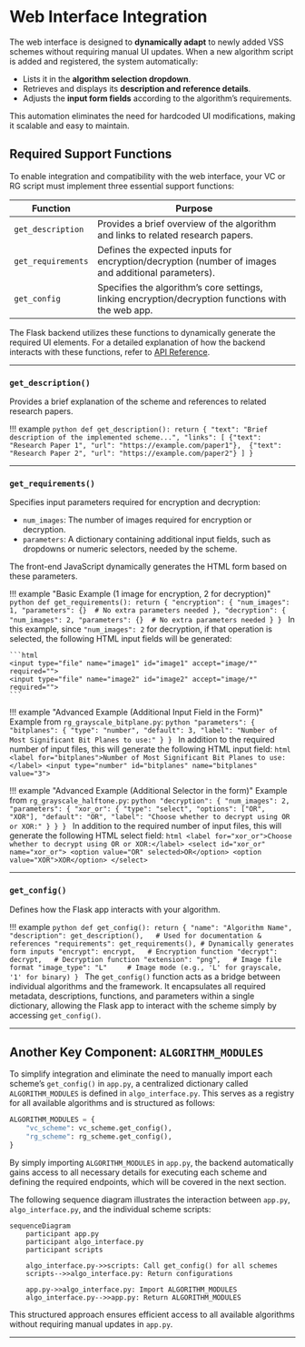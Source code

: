 # Web Interface Integration
The web interface is designed to **dynamically adapt** to newly added VSS schemes without requiring manual UI updates. When a new algorithm script is added and registered, the system automatically:

- Lists it in the **algorithm selection dropdown**.
- Retrieves and displays its **description and reference details**.
- Adjusts the **input form fields** according to the algorithm’s requirements.

This automation eliminates the need for hardcoded UI modifications, making it scalable and easy to maintain.

## Required Support Functions
To enable integration and compatibility with the web interface, your VC or RG script must implement three essential support functions:

| **Function**     | **Purpose**                                                                                         |
|------------------|-----------------------------------------------------------------------------------------------------|
| `get_description` | Provides a brief overview of the algorithm and links to related research papers.                    |
| `get_requirements` | Defines the expected inputs for encryption/decryption (number of images and additional parameters). |
| `get_config`     | Specifies the algorithm’s core settings, linking encryption/decryption functions with the web app.  |

The Flask backend utilizes these functions to dynamically generate the required UI elements. 
For a detailed explanation of how the backend interacts with these functions, refer to [API Reference](api_reference.md).

---

### `get_description()`
Provides a brief explanation of the scheme and references to related research papers.

!!! example
    ```python
    def get_description():
        return {
            "text": "Brief description of the implemented scheme...",
            "links": [
                {"text": "Research Paper 1", "url": "https://example.com/paper1"}, 
                {"text": "Research Paper 2", "url": "https://example.com/paper2"}
            ]
        }
    ```

---

### `get_requirements()`  
Specifies input parameters required for encryption and decryption:  

- `num_images`: The number of images required for encryption or decryption.  
- `parameters`: A dictionary containing additional input fields, such as dropdowns or numeric selectors, needed by the scheme.

The front-end JavaScript dynamically generates the HTML form based on these parameters.

!!! example "Basic Example (1 image for encryption, 2 for decryption)"
    ```python
    def get_requirements():
        return {
            "encryption": {
                "num_images": 1,
                "parameters": {}  # No extra parameters needed
            },
            "decryption": {
                "num_images": 2,
                "parameters": {}  # No extra parameters needed
            }
        }
    ```
    In this example, since `"num_images": 2` for decryption, if that operation is selected, the following HTML input fields will be generated:  
    
    ```html
    <input type="file" name="image1" id="image1" accept="image/*" required="">
    <input type="file" name="image2" id="image2" accept="image/*" required="">
    ```

!!! example "Advanced Example (Additional Input Field in the Form)"
    Example from `rg_grayscale_bitplane.py`:
    ```python
    "parameters": {
        "bitplanes": {
            "type": "number",
            "default": 3,
            "label": "Number of Most Significant Bit Planes to use:"
        }
    }
    ```
    In addition to the required number of input files, this will generate the following HTML input field:
    ```html
    <label for="bitplanes">Number of Most Significant Bit Planes to use:</label>
    <input type="number" id="bitplanes" name="bitplanes" value="3">
    ```

!!! example "Advanced Example (Additional Selector in the form)"
    Example from `rg_grayscale_halftone.py`:
    ```python
    "decryption": {
        "num_images": 2,
        "parameters": {
            "xor_or": {
                "type": "select",
                "options": ["OR", "XOR"],
                "default": "OR",
                "label": "Choose whether to decrypt using OR or XOR:"
            }
        }
    }
    ```
    In addition to the required number of input files, this will generate the following HTML select field:
    ```html
    <label for="xor_or">Choose whether to decrypt using OR or XOR:</label>
    <select id="xor_or" name="xor_or">
        <option value="OR" selected>OR</option>
        <option value="XOR">XOR</option>
    </select>
    ```

---

### `get_config()`
Defines how the Flask app interacts with your algorithm.

!!! example
    ```python
    def get_config():
        return {
            "name": "Algorithm Name",  
            "description": get_description(),   # Used for documentation & references
            "requirements": get_requirements(), # Dynamically generates form inputs
            "encrypt": encrypt,   # Encryption function
            "decrypt": decrypt,   # Decryption function
            "extension": "png",   # Image file format
            "image_type": "L"     # Image mode (e.g., 'L' for grayscale, '1' for binary)
        }
    ```
The `get_config()` function acts as a bridge between individual algorithms and the framework. It encapsulates all required metadata, descriptions, functions, and parameters within a single dictionary, allowing the Flask app to interact with the scheme simply by accessing `get_config()`.

---

## Another Key Component: `ALGORITHM_MODULES`
To simplify integration and eliminate the need to manually import each scheme’s `get_config()` in `app.py`, a centralized dictionary called `ALGORITHM_MODULES` is defined in `algo_interface.py`. This serves as a registry for all available algorithms and is structured as follows:

```python
ALGORITHM_MODULES = {
    "vc_scheme": vc_scheme.get_config(),
    "rg_scheme": rg_scheme.get_config(),
}
```  

By simply importing `ALGORITHM_MODULES` in `app.py`, the backend automatically gains access to all necessary details for executing each scheme and defining the required endpoints, which will be covered in the next section.

The following sequence diagram illustrates the interaction between `app.py`, `algo_interface.py`, and the individual scheme scripts:

``` mermaid
sequenceDiagram
    participant app.py
    participant algo_interface.py
    participant scripts

    algo_interface.py->>scripts: Call get_config() for all schemes
    scripts-->>algo_interface.py: Return configurations

    app.py->>algo_interface.py: Import ALGORITHM_MODULES
    algo_interface.py-->>app.py: Return ALGORITHM_MODULES
```

This structured approach ensures efficient access to all available algorithms without requiring manual updates in `app.py`.


---
